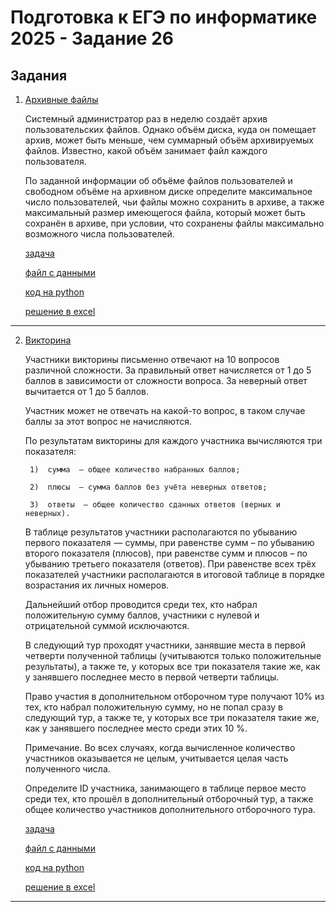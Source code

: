 # Подготовка к ЕГЭ по информатике 2025 - Задание 26

## Задания

1. [Архивные файлы](./tasks/admin_and_disk/)

    Системный администратор раз в неделю создаёт архив пользовательских файлов. Однако объём диска, куда он помещает архив, может быть меньше, чем суммарный объём архивируемых файлов. Известно, какой объём занимает файл каждого пользователя.

    По заданной информации об объёме файлов пользователей и свободном объёме на архивном диске определите максимальное число пользователей, чьи файлы можно сохранить в архиве, а также максимальный размер имеющегося файла, который может быть сохранён в архиве, при условии, что сохранены файлы максимально возможного числа пользователей.

    [задача](https://inf-ege.sdamgia.ru/problem?id=27880)

    [файл с данными](./tasks/admin_and_disk/27880.txt)

    [код на python](./tasks/admin_and_disk/main.py)

    [решение в excel](./tasks/admin_and_disk/27880.xlsx)
    
___

2. [Викторина](./tasks/viktorina/)

    Участники викторины письменно отвечают на 10 вопросов различной сложности. За правильный ответ начисляется от 1 до 5 баллов в зависимости от сложности вопроса. За неверный ответ вычитается от 1 до 5 баллов.

    Участник может не отвечать на какой-то вопрос, в таком случае баллы за этот вопрос не начисляются.

    По результатам викторины для каждого участника вычисляются три показателя:

        1)  сумма  — общее количество набранных баллов;

        2)  плюсы  — сумма баллов без учёта неверных ответов;

        3)  ответы  — общее количество сданных ответов (верных и неверных).

    В таблице результатов участники располагаются по убыванию первого показателя  — суммы, при равенстве сумм – по убыванию второго показателя (плюсов), при равенстве сумм и плюсов – по убыванию третьего показателя (ответов). При равенстве всех трёх показателей участники располагаются в итоговой таблице в порядке возрастания их личных номеров.

    Дальнейший отбор проводится среди тех, кто набрал положительную сумму баллов, участники с нулевой и отрицательной суммой исключаются.

    В следующий тур проходят участники, занявшие места в первой четверти полученной таблицы (учитываются только положительные результаты), а также те, у которых все три показателя такие же, как у занявшего последнее место в первой четверти таблицы.

    Право участия в дополнительном отборочном туре получают 10% из тех, кто набрал положительную сумму, но не попал сразу в следующий тур, а также те, у которых все три показателя такие же, как у занявшего последнее место среди этих 10 %.

    Примечание. Во всех случаях, когда вычисленное количество участников оказывается не целым, учитывается целая часть полученного числа.

    Определите ID участника, занимающего в таблице первое место среди тех, кто прошёл в дополнительный отборочный тур, а также общее количество участников дополнительного отборочного тура. 

    [задача](https://inf-ege.sdamgia.ru/problem?id=73881)

    [файл с данными](./tasks/viktorina/26.txt)

    [код на python](./tasks/viktorina/main.py)

    [решение в excel](./tasks/viktorina/26.xlsx)
    
___
